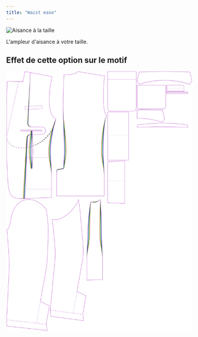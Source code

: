 ```yaml
---
title: "Waist ease"
---
```


![Aisance à la taille](waistease.svg)

L'ampleur d'aisance à votre taille.

## Effet de cette option sur le motif

![Cette image montre l'effet de cette option en superposant plusieurs variantes qui ont une valeur différente pour cette option](jaeger_waistease_sample.svg "Effect of this option on the pattern")
